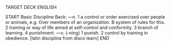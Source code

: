 TARGET DECK
ENGLISH

START
Basic
Discipline
Back: —n. 1 a control or order exercised over people or animals, e.g. Over members of an organization. B system of rules for this. 2 training or way of life aimed at self-control and conformity. 3 branch of learning. 4 punishment. —v. (-ning) 1 punish. 2 control by training in obedience. [latin disciplina from disco learn]
END
